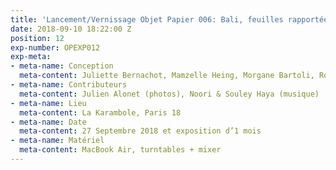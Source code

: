 ```yaml
---
title: 'Lancement/Vernissage Objet Papier 006: Bali, feuilles rapportées'
date: 2018-09-10 18:22:00 Z
position: 12
exp-number: OPEXP012
exp-meta:
- meta-name: Conception
  meta-content: Juliette Bernachot, Mamzelle Heing, Morgane Bartoli, Ronan Deshaies
- meta-name: Contributeurs
  meta-content: Julien Alonet (photos), Noori & Souley Haya (musique)
- meta-name: Lieu
  meta-content: La Karambole, Paris 18
- meta-name: Date
  meta-content: 27 Septembre 2018 et exposition d’1 mois
- meta-name: Matériel
  meta-content: MacBook Air, turntables + mixer
---
```


